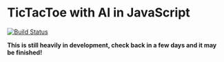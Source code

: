 TicTacToe with AI in JavaScript
==

[![Build Status](https://travis-ci.org/danjford/TicTacToejs.svg?branch=master)](https://travis-ci.org/danjford/TicTacToejs)

**This is still heavily in development, check back in a few days and it may be finished!**